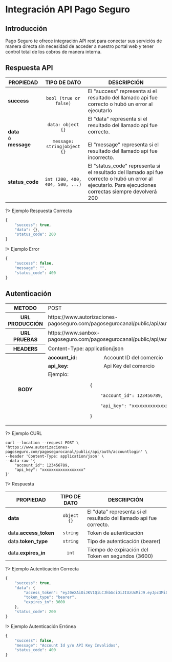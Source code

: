 # Integración API Pago Seguro

## Introducción

Pago Seguro te ofrece integración API rest para conectar sus serviciós de manera directa sin necesidad de acceder a nuestro portal web y tener control total de los cobros de manera interna.

## Respuesta API

| PROPIEDAD     |   TIPO DE DATO         |DESCRIPCIÓN                                                                                         |
|---------------|:----------------------:|----------------------------------------------------------------------------------------------------|
|**success**     |`bool (true or false)` |El "success" representa si el resultado del llamado api fue correcto o hubó un error al ejecutarlo  |
|**data**<br>ó<br>**message** |`data: object {}`<br><br>`message: string\|object {}`| El "data" representa si el resultado del llamado api fue correcto.<br><br>El "message" representa si el resultado del llamado api fue incorrecto.|
|**status_code** |`int (200, 400, 404, 500, ...)`| El "status_code" representa si el resultado del llamado api fue correcto o hubó un error al ejecutarlo. Para ejecuciones correctas siempre devolverá 200|

?> Ejemplo Respuesta Correcta
```javascript
{
    "success": true,
    "data": {},
    "status_code": 200
}

```
!> Ejemplo Error
```javascript
{
    "success": false,
    "message": "",
    "status_code": 400
}
```

## Autenticación

<table>
    <tbody>
        <tr>
            <th>METODO</th>
            <td colspan="2">POST</td>
        </tr>
        <tr>
            <th>URL PRODUCCIÓN</th>
            <td colspan="2">https://www.autorizaciones-pagoseguro.com/pagosegurocanal/public/api/auth/accountlogin</td>
        </tr>
        <tr>
            <th>URL PRUEBAS</th>
            <td colspan="2"> https://www.sanbox-pagoseguro.com/pagosegurocanal/public/api/auth/accountlogin</td>
        </tr>
        <tr>
            <th>HEADERS</th>
            <td colspan="2">
               Content-Type: application/json
            </td>
        </tr>
        <tr>
            <th rowspan="3">BODY</th>
            <td class="text-right">
                <strong>account_id:</strong>
            </td>
            <td>
                Account ID del comercio
            </td>
        </tr>
        <tr>
            <td class="text-right">
                <strong>api_key:</strong>
            </td>
            <td>
                Api Key del comercio
            </td>
        </tr>
        <tr>
            <td colspan="2">
                Ejemplo:
                <br>
                <code>
                {<br>
                    "account_id": 123456789,<br>
                    "api_key": "xxxxxxxxxxxxxxxxxx"<br>
                }
                </code>
            </td>
        </tr>
    </tbody>
</table>

?> Ejemplo CURL
```curl
curl --location --request POST \
'https://www.autorizaciones-pagoseguro.com/pagosegurocanal/public/api/auth/accountlogin' \
--header 'Content-Type: application/json' \
--data-raw '{
	"account_id": 123456789,
	"api_key": "xxxxxxxxxxxxxxxxxx"
}'
```

?> Respuesta

| PROPIEDAD           | TIPO DE DATO | DESCRIPCIÓN                                                                             |
|---------------------|:------------:|-----------------------------------------------------------------------------------------|
|**data**             |`object {}`   |El "data" representa si el resultado del llamado api fue correcto.                       |
|data.**access_token**|`string`      |Token de autenticación                                                                   |
|data.**token_type**  |`string`      |Tipo de autenticación (bearer)                                                           |
|data.**expires_in**  |`int`         |Tiempo de expiración del Token en segundos (3600)                                        |

?> Ejemplo Autenticación Correcta
```javascript
{
    "success": true,
    "data": {
        "access_token": "eyJ0eXAiOiJKV1QiLCJhbGciOiJIUzUxMiJ9.eyJpc3MiOiJodHRwOlwvXC81Mi44Ni4zMy4yMTQ6MzAwMFwvcGFnb3NlZ3Vyb2NhbmFsXC9wdWJsaWNcL2FwaVwvYXV0aFwvYWNjb3VudGxvZ2luIiwiaWF0IjoxNTkwNjEyNTQxLCJleHAiOjE1OTA2MTYxNDEsIm5iZiI6MTU5MDYxMjU0MSwianRpIjoiWXdWc0thdHNNZFBQYnFmSSIsInN1YiI6NTIsInBydiI6IjIzYmQ1Yzg5NDlmNjAwYWRiMzllNzAxYzQwMDg3MmRiN2E1OTc2ZjcifQ.Goa4IKvCmNomlruwZTzmydjc5tkhsC9_ujwFjAm2KoRGd22Zv9MoNs4ZsPqSYMHKLfoa6ZyiUBbbpZEVwOwRzA",
        "token_type": "bearer",
        "expires_in": 3600
    },
    "status_code": 200
}
```

!> Ejemplo Autenticación Errónea
```javascript
{
    "success": false,
    "message": "Account Id y/o API Key Invalidos",
    "status_code": 400
}
```